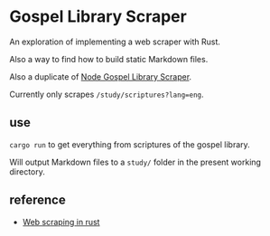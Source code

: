 # Gospel Library Scraper

An exploration of implementing a web scraper with Rust.

Also a way to find how to build static Markdown files.

Also a duplicate of [Node Gospel Library Scraper](https://github.com/andrewgremlich/node-gospel-library-scraper).

Currently only scrapes `/study/scriptures?lang=eng`.

## use

`cargo run` to get everything from scriptures of the gospel library.

Will output Markdown files to a `study/` folder in the present working directory.

## reference

- [Web scraping in rust](https://codeburst.io/web-scraping-in-rust-881b534a60f7)
